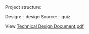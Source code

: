 Project structure:

Design: - design
Source: - quiz

View [Technical Design Document.pdf](https://github.com/user-attachments/files/16155354/Technical.Design.Document.pdf)
